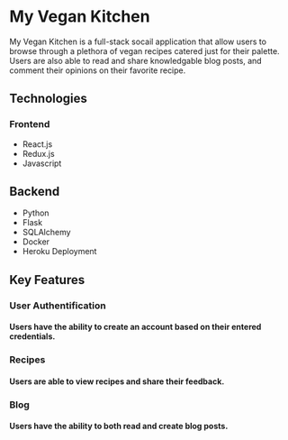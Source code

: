 # My Vegan Kitchen

My Vegan Kitchen is a full-stack socail application that allow users to browse through a plethora of vegan recipes catered just for their palette. Users are also able to read and share knowledgable blog posts, and comment their opinions on their favorite recipe.

## Technologies
### Frontend
- React.js
- Redux.js
- Javascript

## Backend
- Python
- Flask
- SQLAlchemy
- Docker
- Heroku Deployment

## Key Features
### User Authentification
#### Users have the ability to create an account based on their entered credentials.

### Recipes
#### Users are able to view recipes and share their feedback.

### Blog
#### Users have the ability to both read and create blog posts.

